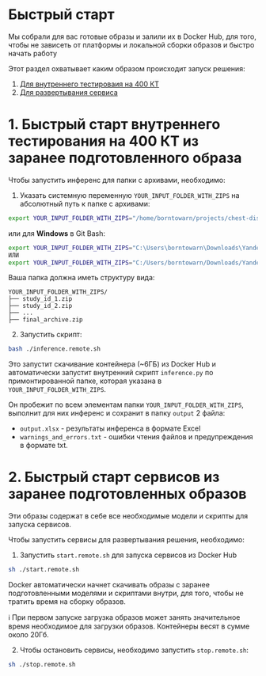 # Быстрый старт

Мы собрали для вас готовые образы и залили их в Docker Hub, для того, чтобы не зависеть от платформы и локальной сборки образов и быстро начать работу

Этот раздел охватывает каким образом происходит запуск решения:
1. [Для внутреннего тестироваия на 400 КТ](./quick_start.md#1-быстрый-старт-из-заранее-подготовленного-образа-инференса)
2. [Для развертывания сервиса](./quick_start.md#2-быстрый-старт-из-заранее-подготовленных-образов-сервисов)

# 1. Быстрый старт внутреннего тестирования на 400 КТ из заранее подготовленного образа

Чтобы запустить инференс для папки с архивами, необходимо:

1. Указать системную переменную `YOUR_INPUT_FOLDER_WITH_ZIPS` на абсолютный путь к папке с архивами:

```bash
export YOUR_INPUT_FOLDER_WITH_ZIPS="/home/borntowarn/projects/chest-diseases/input"
```
или для **Windows** в Git Bash:
```bash
export YOUR_INPUT_FOLDER_WITH_ZIPS="C:\Users\borntowarn\Downloads\Yandex.Disk.Files"
ИЛИ
export YOUR_INPUT_FOLDER_WITH_ZIPS="C:/Users/borntowarn/Downloads/Yandex.Disk.Files"
```

Ваша папка должна иметь структуру вида:
```
YOUR_INPUT_FOLDER_WITH_ZIPS/
├── study_id_1.zip
├── study_id_2.zip
├── ...
├── final_archive.zip
```

2. Запустить скрипт:
```bash
bash ./inference.remote.sh
```

Это запустит скачивание контейнера (~6ГБ) из Docker Hub и автоматически запустит внутренний скрипт `inference.py` по примонтированной папке, которая указана в `YOUR_INPUT_FOLDER_WITH_ZIPS`.


Он пробежит по всем элементам папки `YOUR_INPUT_FOLDER_WITH_ZIPS`, выполнит для них инференс и сохранит в папку `output` 2 файла:
- `output.xlsx` - результаты инференса в формате Excel
- `warnings_and_errors.txt` - ошибки чтения файлов и предупреждения в формате txt.


# 2. Быстрый старт сервисов из заранее подготовленных образов

Эти образы содержат в себе все необходимые модели и скрипты для запуска сервисов.

Чтобы запустить сервисы для развертывания решения, необходимо:

1. Запустить `start.remote.sh` для запуска сервисов из Docker Hub
```bash
sh ./start.remote.sh
```

Docker автоматически начнет скачивать образы с заранее подготовленными моделями и скриптами внутри, для того, чтобы не тратить время на сборку образов.

ℹ️ При первом запуске загрузка образов может занять значительное время необходимое для загрузки образов. Контейнеры весят в сумме около 20Гб.

2. Чтобы остановить сервисы, необходимо запустить `stop.remote.sh`:
```bash
sh ./stop.remote.sh
```